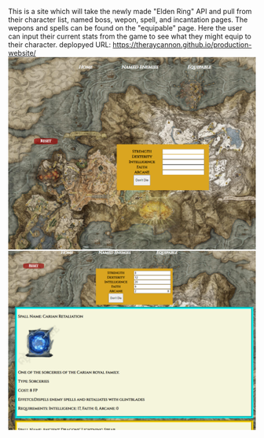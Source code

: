This is a site which will take the newly made "Elden Ring" API and pull from their character list, named boss, wepon, spell, and incantation pages. The wepons and spells can be found on the "equipable" page. Here the user can input their current stats from the game to see what they might equip to their character.
deplopyed URL: https://theraycannon.github.io/production-website/
![example1](eldenRing-readme1.png)
![example2](eldenRing-readme2.png)
